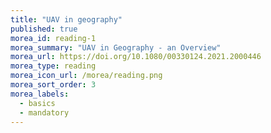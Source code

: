 ```yaml
---
title: "UAV in geography"
published: true
morea_id: reading-1
morea_summary: "UAV in Geography - an Overview"
morea_url: https://doi.org/10.1080/00330124.2021.2000446
morea_type: reading
morea_icon_url: /morea/reading.png
morea_sort_order: 3
morea_labels:
  - basics
  - mandatory
---
```


